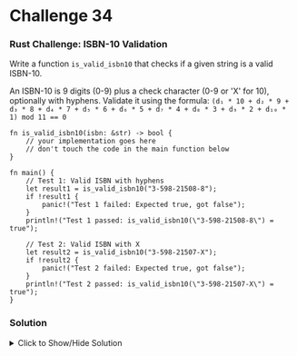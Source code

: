 # Challenge 34

### Rust Challenge: ISBN-10 Validation

Write a function `is_valid_isbn10` that checks if a given string is a valid ISBN-10.

An ISBN-10 is 9 digits (0-9) plus a check character (0-9 or 'X' for 10), optionally with hyphens. Validate it using the formula: `(d₁ * 10 + d₂ * 9 + d₃ * 8 + d₄ * 7 + d₅ * 6 + d₆ * 5 + d₇ * 4 + d₈ * 3 + d₉ * 2 + d₁₀ * 1) mod 11 == 0`

```rust,editable
fn is_valid_isbn10(isbn: &str) -> bool {
    // your implementation goes here
    // don't touch the code in the main function below
}

fn main() {
    // Test 1: Valid ISBN with hyphens
    let result1 = is_valid_isbn10("3-598-21508-8");
    if !result1 {
        panic!("Test 1 failed: Expected true, got false");
    }
    println!("Test 1 passed: is_valid_isbn10(\"3-598-21508-8\") = true");

    // Test 2: Valid ISBN with X
    let result2 = is_valid_isbn10("3-598-21507-X");
    if !result2 {
        panic!("Test 2 failed: Expected true, got false");
    }
    println!("Test 2 passed: is_valid_isbn10(\"3-598-21507-X\") = true");
}
```

### Solution

<details>
<summary>Click to Show/Hide Solution</summary>

```rust
fn is_valid_isbn10(isbn: &str) -> bool {
    let cleaned: String = isbn.chars().filter(|c| c.is_alphanumeric()).collect();
    if cleaned.len() != 10 {
        return false;
    }

    let mut sum = 0;
    for (i, c) in cleaned.chars().enumerate() {
        let digit = if c == 'X' && i == 9 {
            10 // Check character 'X' represents 10
        } else if c.is_digit(10) {
            c.to_digit(10).unwrap()
        } else {
            return false; // Invalid character
        };
        sum += digit * (10 - i as u32);
    }

    sum % 11 == 0
}
```

</details>

